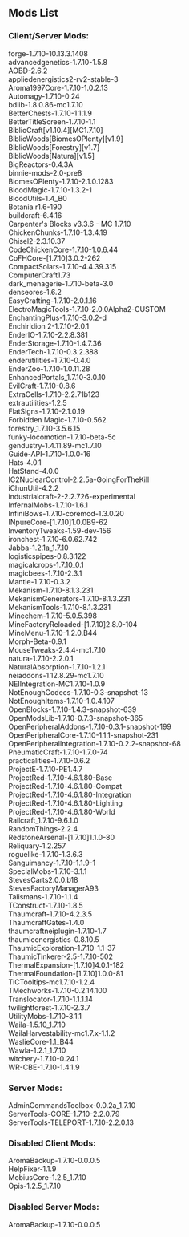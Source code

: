 ## Mods List

### Client/Server Mods:<br>
forge-1.7.10-10.13.3.1408<br>
advancedgenetics-1.7.10-1.5.8<br>
AOBD-2.6.2<br>
appliedenergistics2-rv2-stable-3<br>
Aroma1997Core-1.7.10-1.0.2.13<br>
Automagy-1.7.10-0.24<br>
bdlib-1.8.0.86-mc1.7.10<br>
BetterChests-1.7.10-1.1.1.9<br>
BetterTitleScreen-1.7.10-1.1<br>
BiblioCraft[v1.10.4][MC1.7.10]<br>
BiblioWoods[BiomesOPlenty][v1.9]<br>
BiblioWoods[Forestry][v1.7]<br>
BiblioWoods[Natura][v1.5]<br>
BigReactors-0.4.3A<br>
binnie-mods-2.0-pre8<br>
BiomesOPlenty-1.7.10-2.1.0.1283<br>
BloodMagic-1.7.10-1.3.2-1<br>
BloodUtils-1.4_B0<br>
Botania r1.6-190<br>
buildcraft-6.4.16<br>
Carpenter's Blocks v3.3.6 - MC 1.7.10<br>
ChickenChunks-1.7.10-1.3.4.19<br>
Chisel2-2.3.10.37<br>
CodeChickenCore-1.7.10-1.0.6.44<br>
CoFHCore-[1.7.10]3.0.2-262<br>
CompactSolars-1.7.10-4.4.39.315<br>
ComputerCraft1.73<br>
dark_menagerie-1.7.10-beta-3.0<br>
denseores-1.6.2<br>
EasyCrafting-1.7.10-2.0.1.16<br>
ElectroMagicTools-1.7.10-2.0.0Alpha2-CUSTOM<br>
EnchantingPlus-1.7.10-3.0.2-d<br>
Enchiridion 2-1.7.10-2.0.1<br>
EnderIO-1.7.10-2.2.8.381<br>
EnderStorage-1.7.10-1.4.7.36<br>
EnderTech-1.7.10-0.3.2.388<br>
enderutilities-1.7.10-0.4.0<br>
EnderZoo-1.7.10-1.0.11.28<br>
EnhancedPortals_1.7.10-3.0.10<br>
EvilCraft-1.7.10-0.8.6<br>
ExtraCells-1.7.10-2.2.71b123<br>
extrautilities-1.2.5<br>
FlatSigns-1.7.10-2.1.0.19<br>
Forbidden Magic-1.7.10-0.562<br>
forestry_1.7.10-3.5.6.15<br>
funky-locomotion-1.7.10-beta-5c<br>
gendustry-1.4.11.89-mc1.7.10<br>
Guide-API-1.7.10-1.0.0-16<br>
Hats-4.0.1<br>
HatStand-4.0.0<br>
IC2NuclearControl-2.2.5a-GoingForTheKill<br>
iChunUtil-4.2.2<br>
industrialcraft-2-2.2.726-experimental<br>
InfernalMobs-1.7.10-1.6.1<br>
InfiniBows-1.7.10-coremod-1.3.0.20<br>
INpureCore-[1.7.10]1.0.0B9-62<br>
InventoryTweaks-1.59-dev-156<br>
ironchest-1.7.10-6.0.62.742<br>
Jabba-1.2.1a_1.7.10<br>
logisticspipes-0.8.3.122<br>
magicalcrops-1.7.10_0.1<br>
magicbees-1.7.10-2.3.1<br>
Mantle-1.7.10-0.3.2<br>
Mekanism-1.7.10-8.1.3.231<br>
MekanismGenerators-1.7.10-8.1.3.231<br>
MekanismTools-1.7.10-8.1.3.231<br>
Minechem-1.7.10-5.0.5.398<br>
MineFactoryReloaded-[1.7.10]2.8.0-104<br>
MineMenu-1.7.10-1.2.0.B44<br>
Morph-Beta-0.9.1<br>
MouseTweaks-2.4.4-mc1.7.10<br>
natura-1.7.10-2.2.0.1<br>
NaturalAbsorption-1.7.10-1.2.1<br>
neiaddons-1.12.8.29-mc1.7.10<br>
NEIIntegration-MC1.7.10-1.0.9<br>
NotEnoughCodecs-1.7.10-0.3-snapshot-13<br>
NotEnoughItems-1.7.10-1.0.4.107<br>
OpenBlocks-1.7.10-1.4.3-snapshot-639<br>
OpenModsLib-1.7.10-0.7.3-snapshot-365<br>
OpenPeripheralAddons-1.7.10-0.3.1-snapshot-199<br>
OpenPeripheralCore-1.7.10-1.1.1-snapshot-231<br>
OpenPeripheralIntegration-1.7.10-0.2.2-snapshot-68<br>
PneumaticCraft-1.7.10-1.7.0-74<br>
practicalities-1.7.10-0.6.2<br>
ProjectE-1.7.10-PE1.4.7<br>
ProjectRed-1.7.10-4.6.1.80-Base<br>
ProjectRed-1.7.10-4.6.1.80-Compat<br>
ProjectRed-1.7.10-4.6.1.80-Integration<br>
ProjectRed-1.7.10-4.6.1.80-Lighting<br>
ProjectRed-1.7.10-4.6.1.80-World<br>
Railcraft_1.7.10-9.6.1.0<br>
RandomThings-2.2.4<br>
RedstoneArsenal-[1.7.10]1.1.0-80<br>
Reliquary-1.2.257<br>
roguelike-1.7.10-1.3.6.3<br>
Sanguimancy-1.7.10-1.1.9-1<br>
SpecialMobs-1.7.10-3.1.1<br>
StevesCarts2.0.0.b18<br>
StevesFactoryManagerA93<br>
Talismans-1.7.10-1.1.4<br>
TConstruct-1.7.10-1.8.5<br>
Thaumcraft-1.7.10-4.2.3.5<br>
ThaumcraftGates-1.4.0<br>
thaumcraftneiplugin-1.7.10-1.7<br>
thaumicenergistics-0.8.10.5<br>
ThaumicExploration-1.7.10-1.1-37<br>
ThaumicTinkerer-2.5-1.7.10-502<br>
ThermalExpansion-[1.7.10]4.0.1-182<br>
ThermalFoundation-[1.7.10]1.0.0-81<br>
TiCTooltips-mc1.7.10-1.2.4<br>
TMechworks-1.7.10-0.2.14.100<br>
Translocator-1.7.10-1.1.1.14<br>
twilightforest-1.7.10-2.3.7<br>
UtilityMobs-1.7.10-3.1.1<br>
Waila-1.5.10_1.7.10<br>
WailaHarvestability-mc1.7.x-1.1.2<br>
WaslieCore-1.1_B44<br>
Wawla-1.2.1_1.7.10<br>
witchery-1.7.10-0.24.1<br>
WR-CBE-1.7.10-1.4.1.9

### Server Mods:<br>
AdminCommandsToolbox-0.0.2a_1.7.10<br>
ServerTools-CORE-1.7.10-2.2.0.79<br>
ServerTools-TELEPORT-1.7.10-2.2.0.13

### Disabled Client Mods:<br>
AromaBackup-1.7.10-0.0.0.5<br>
HelpFixer-1.1.9<br>
MobiusCore-1.2.5_1.7.10<br>
Opis-1.2.5_1.7.10

### Disabled Server Mods:<br>
AromaBackup-1.7.10-0.0.0.5

